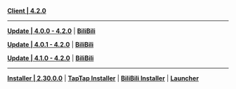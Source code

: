 **[Client | 4.2.0](https://autopatchcn.yuanshen.com/client_app/download/pc_zip/20231030130954_PsW6Fr19EHxBCeKn/YuanShen_4.2.0.zip)**

---

**[Update | 4.0.0 - 4.2.0](https://autopatchcn.yuanshen.com/client_app/update/hk4e_cn/18/game_4.0.0_4.2.0_hdiff_xhTLzAajGrBQZE6g.zip)** | **[BiliBili](https://autopatchcn.yuanshen.com/client_app/update/hk4e_cn/17/game_4.0.0_4.2.0_hdiff_w4nKqU7NOfItHs0z.zip)**

**[Update | 4.0.1 - 4.2.0](https://autopatchcn.yuanshen.com/client_app/update/hk4e_cn/18/game_4.0.1_4.2.0_hdiff_EPUZbFgViJSATst0.zip)** | **[BiliBili](https://autopatchcn.yuanshen.com/client_app/update/hk4e_cn/17/game_4.0.1_4.2.0_hdiff_RYpTkESMVl2nfWjB.zip)**

**[Update | 4.1.0 - 4.2.0](https://autopatchcn.yuanshen.com/client_app/update/hk4e_cn/18/game_4.1.0_4.2.0_hdiff_muBp8rd2jUzsaOCg.zip)** | **[BiliBili](https://autopatchcn.yuanshen.com/client_app/update/hk4e_cn/17/game_4.1.0_4.2.0_hdiff_JwkPXTgmKUjoB5Yf.zip)**

---

**[Installer | 2.30.0.0](https://autopatchcn.yuanshen.com/client_app/download/launcher/20231026165011_31JrRLv7IPd4QbTX/mihoyo/yuanshen_setup_20231018115430.exe)** | **[TapTap Installer](https://autopatchcn.yuanshen.com/client_app/download/launcher/20231026165011_31JrRLv7IPd4QbTX/taptap/yuanshen_setup_20231018115606.exe)** | **[BiliBili Installer](https://pkg.biligame.com/games/yuanshen_setup_20231018104231/279016/yuanshen_setup_20231018104231.exe)** | **[Launcher](https://autopatchcn.yuanshen.com/client_app/update/hk4e_cn/18/update_20231018190836_efa9c2f5iSdExQCq.zip)**
